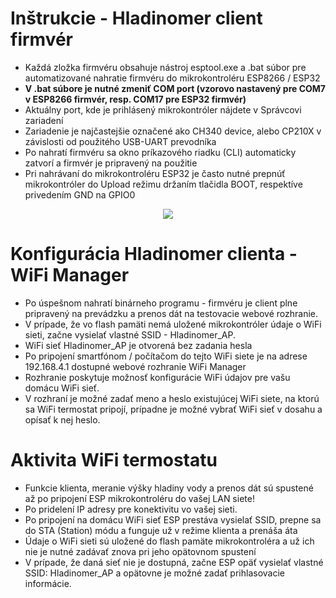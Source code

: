 # Inštrukcie - Hladinomer client firmvér
* Každá zložka firmvéru obsahuje nástroj esptool.exe a .bat súbor pre automatizované nahratie firmvéru do mikrokontroléru ESP8266 / ESP32
* **V .bat súbore je nutné zmeniť COM port (vzorovo nastavený pre COM7 v ESP8266 firmvér, resp. COM17 pre ESP32 firmvér)**
* Aktuálny port, kde je prihlásený mikrokontróler nájdete v Správcovi zariadení
* Zariadenie je najčastejšie označené ako CH340 device, alebo CP210X v závislosti od použitého USB-UART prevodníka
* Po nahratí firmvéru sa okno príkazového riadku (CLI) automaticky zatvorí a firmvér je pripravený na použitie
* Pri nahrávaní do mikrokontroléru ESP32 je často nutné prepnúť mikrokontróler do Upload režimu držaním tlačidla BOOT, respektíve privedením GND na GPIO0

<p align="center">
  <img src="https://i.imgur.com/M0U6HkC.png" />
</p>

# Konfigurácia Hladinomer clienta - WiFi Manager
* Po úspešnom nahratí binárneho programu - firmvéru je client plne pripravený na prevádzku a prenos dát na testovacie webové rozhranie.
* V prípade, že vo flash pamäti nemá uložené mikrokontróler údaje o WiFi sieti, začne vysielať vlastné SSID - Hladinomer_AP. 
* WiFi sieť Hladinomer_AP je otvorená bez zadania hesla
* Po pripojení smartfónom / počítačom do tejto WiFi siete je na adrese 192.168.4.1 dostupné webové rozhranie WiFi Manager
* Rozhranie poskytuje možnosť konfigurácie WiFi údajov pre vašu domácu WiFi sieť. 
* V rozhraní je možné zadať meno a heslo existujúcej WiFi siete, na ktorú sa WiFi termostat pripojí, prípadne je možné vybrať WiFi sieť v dosahu a opísať k nej heslo.

# Aktivita WiFi termostatu
* Funkcie klienta, meranie výšky hladiny vody a prenos dát sú spustené až po pripojení ESP mikrokontroléru do vašej LAN siete! 
* Po pridelení IP adresy pre konektivitu vo vašej sieti.
* Po pripojení na domácu WiFi sieť ESP prestáva vysielať SSID, prepne sa do STA (Station) módu a funguje už v režime klienta a prenáša áta 
* Údaje o WiFi sieti sú uložené do flash pamäte mikrokontroléra a už ich nie je nutné zadávať znova pri jeho opätovnom spustení
* V prípade, že daná sieť nie je dostupná, začne ESP opäť vysielať vlastné SSID: Hladinomer_AP a opätovne je možné zadať prihlasovacie informácie. 
